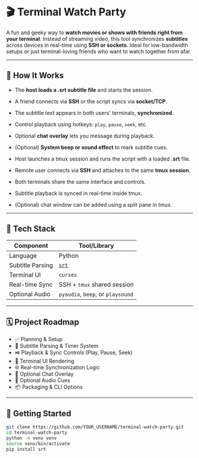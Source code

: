 # 🎬 Terminal Watch Party

A fun and geeky way to **watch movies or shows with friends right from your terminal**. Instead of streaming video, this tool synchronizes **subtitles** across devices in real-time using **SSH or sockets**. Ideal for low-bandwidth setups or just terminal-loving friends who want to watch together from afar.

---

## 🔧 How It Works

- The **host loads a .srt subtitle file** and starts the session.
- A friend connects via **SSH** or the script syncs via **socket/TCP**.
- The subtitle text appears in both users' terminals, **synchronized**.
- Control playback using hotkeys: `play`, `pause`, `seek`, etc.
- Optional **chat overlay** lets you message during playback.
- (Optional) **System beep or sound effect** to mark subtitle cues.

- Host launches a tmux session and runs the script with a loaded **.srt** file.
- Remote user connects via **SSH** and attaches to the same **tmux session**.
- Both terminals share the same interface and controls.
- Subtitle playback is synced in real-time inside tmux.
- (Optional) chat window can be added using a split pane in tmux.

---

## 🧰 Tech Stack

| Component        | Tool/Library  |
|------------------|---------------|
| Language         | Python         |
| Subtitle Parsing | [`srt`](https://pypi.org/project/srt/) |
| Terminal UI      | `curses`       |
| Real-time Sync   | SSH + `tmux` shared session |
| Optional Audio   | `pyaudio`, `beep`, or `playsound` |

---

## 🗓️ Project Roadmap

- ✅ Planning & Setup
- 🔄 Subtitle Parsing & Timer System
- ⏯️ Playback & Sync Controls (Play, Pause, Seek)
- 🧪 Terminal UI Rendering
- 🌐 Real-time Synchronization Logic
- 💬 Optional Chat Overlay
- 🔔 Optional Audio Cues
- 📦 Packaging & CLI Options

---

## 🚀 Getting Started

```bash
git clone https://github.com/YOUR_USERNAME/terminal-watch-party.git
cd terminal-watch-party
python -m venv venv
source venv/bin/activate
pip install srt
